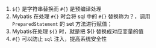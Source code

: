 1. `${}` 是字符串替换而 `#{}` 是预编译处理
2. Mybatis 在处理 `#{}` 时会将 sql 中的 `#{}` 替换称为？，调用 `PreparedStatement` 的 set 方法进行赋值；
3. Mybatis在处理 `${}` 时，就是把 ${} 替换成对应变量的值
4. `#{}` 可以防止 `sql` 注入，提高系统安全性
